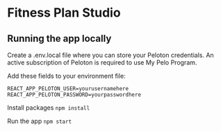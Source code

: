 # Fitness Plan Studio

## Running the app locally

Create a .env.local file where you can store your Peloton credentials.
An active subscription of Peloton is required to use My Pelo Program.

Add these fields to your environment file:

```
REACT_APP_PELOTON_USER=yourusernamehere
REACT_APP_PELOTON_PASSWORD=yourpasswordhere
```

Install packages
`npm install`

Run the app
`npm start`
